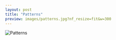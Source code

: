 ```yaml
---
layout: post
title: "Patterns"
preview: images/patterns.jpg?nf_resize=fit&w=300
---
```


![Patterns](/images/patterns.jpg?nf_resize=fit&w=900)
